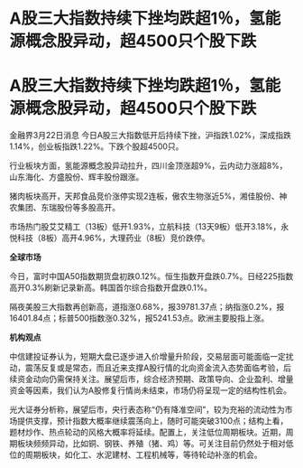 # A股三大指数持续下挫均跌超1％，氢能源概念股异动，超4500只个股下跌

# A股三大指数持续下挫均跌超1％，氢能源概念股异动，超4500只个股下跌

金融界3月22日消息 今日A股三大指数低开后持续下挫，沪指跌1.02%，深成指跌1.14%，创业板指跌1.22%。下跌个股超4500只。

行业板块方面，氢能源概念股异动拉升，四川金顶涨超9%，云内动力涨超8%，山东海化、方盛股份、辉丰股份跟涨。

猪肉板块高开，天邦食品竞价涨停实现2连板，傲农生物涨近5%，湘佳股份、神农集团、东瑞股份等多股高开。

市场热门股艾艾精工（13板）低开1.93%，立航科技（13天9板）低开3.18%，永悦科技（8板）高开4.96%，大理药业（8板）竞价跌停。

**全球市场**

今日，富时中国A50指数期货盘初跌0.12%。恒生指数开盘跌0.7%。日经225指数高开0.3%刷新记录新高。韩国首尔综合指数开盘跌0.1%。

隔夜美股三大指数再创新高，道指涨0.68%，报39781.37点；纳指涨0.2%，报16401.84点；标普500指数涨0.32%，报5241.53点。欧洲主要股指上涨。

**机构观点**

中信建投证券认为，短期大盘已逐步进入价增量升阶段，交易层面可能面临一定扰动，震荡反复或是常态，而且近来支撑A股行情的北向资金流入态势面临考验，后续资金动向仍需保持关注。展望后市，综合经济预期、政策导向、企业盈利、增量资金等因素，我们认为A股修复行情尚未结束，市场仍将呈现一定的结构性机会。

光大证券分析称，展望后市，央行表态称“仍有降准空间”，较为充裕的流动性为市场提供支撑，预计指数大概率继续震荡向上，随时可能突破3100点；结构上看，题材炒作、热点轮动的风格大概率将延续。配置上，关注低位周期板块。近期，周期板块频频异动，比如铜、钢铁、养殖（猪、鸡）等。可关注目前仍然处于相对低位的周期板块，如化工、水泥建材、工程机械等，等待轮动补涨的机会。

